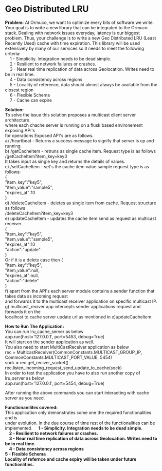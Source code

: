 # Geo Distributed LRU
<b>Problem:</b>
At Ormuco, we want to optimize every bits of software we write. Your goal is to write a new
library that can be integrated to the Ormuco stack. Dealing with network issues everyday,
latency is our biggest problem. Thus, your challenge is to write a new Geo Distributed LRU (Least
Recently Used) cache with time expiration. This library will be used extensively by many of our
services so it needs to meet the following criteria:
 <br/>
    1 - Simplicity. Integration needs to be dead simple. <br/>
    2 - Resilient to network failures or crashes. <br/>
    3 - Near real time replication of data across Geolocation. Writes need to be in real time. <br/>
    4 - Data consistency across regions <br/>
    5 - Locality of reference, data should almost always be available from the closest region <br/>
    6 - Flexible Schema <br/>
    7 - Cache can expire <br/>

<b>Solution:</b><br/>
To solve the issue this  solution proposes a multicast client server architecture. </br>
where each chache server is running on a flusk based environement exposing API's </br>
for operations Exposed API's are as follows.</br>
a) /heartbeat - Returns a success message to signify that server is up and running </br>
b) /getCacheItem - retruns as single cache item. Request type is as follows</br>
   /getCacheItem?item_key=key3</br>
   It takes input as single key and returns the details of values.</br>
c) /setCacheItem - set's the cache item value sample request type is as follows: </br>
{</br>
  "item_key":"key5",</br>
  "item_value":"sample5",</br>
  "expires_at":10</br>
}</br>
d) /deleteCacheItem - deletes as single item from cache. Request structure as follows </br>
/deleteCacheItem?item_key=key3 </br>
e) updateCacheItem - updates the cache item send as request as multicast receiver</br>
{</br>
  "item_key":"key5",</br>
  "item_value":"sample5",</br>
  "expires_at":10</br>
  "action":"update" </br>
}</br>
Or if it is a delete case then 
{</br>
  "item_key":"key5",</br>
  "item_value":null,</br>
  "expires_at":null,</br>
  "action":"delete" </br>
}</br>
f) apart from the API's each server module contains a sender function that takes data as incoming request  </br>
and forwards it to the multicast receiver application on specific multicast IP.</br>
g) multicast_reciver app intercepts sender applications request and forwards it on the </br>
localhost to cache server update url as mentioned in e)updateCacheItem. 

<b>How to Run The Application:</b><br/>
You can  run lru_cache_server as below <br/>
app.run(host='127.0.0.1', port=5453, debug=True)<br/>
It will start on the sender application as well.<br/>
You also need to start MultiCastReceiver application as below<br/>
    rec = MulticastReceiver(CommonConstants.MULTICAST_GROUP_IP, CommonConstants.MULTICAST_PORT_VALUE, 5454)<br/>
    sock = rec.get_reciver_socket()<br/>
    rec.listen_incoming_request_send_update_to_cache(sock)<br/>
In order to test the application you have to also run another copy of lru_server as below <br/>
    app.run(host='127.0.0.1', port=5454, debug=True)<br/>
    
After running the above commands you can start interacting with cache server as you need.<br/>

<b>Functionanilites covered:</b><br/>
    This application only demonstrates some one the required functionalities and is <br/>
    under evolution. In the due course of time rest of the functionalities can be implemented.
    <b>1 - Simplicity. Integration needs to be dead simple. <br/>
    2 - Resilient to network failures or crashes. <br/>
    3 - Near real time replication of data across Geolocation. Writes need to be in real time. <br/>
    4 - Data consistency across regions <br/>
    5 - Flexible Schema <br/><b>
   Locality of refernce and cache expiry will be taken under future functionlities.<br/>
   
    
